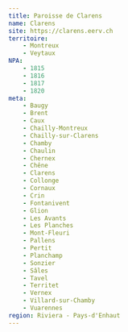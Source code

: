 ```yaml
---
title: Paroisse de Clarens
name: Clarens
site: https://clarens.eerv.ch
territoire:
    - Montreux
    - Veytaux
NPA:
    - 1815
    - 1816
    - 1817
    - 1820
meta:
    - Baugy
    - Brent
    - Caux
    - Chailly-Montreux
    - Chailly-sur-Clarens
    - Chamby
    - Chaulin
    - Chernex
    - Chêne
    - Clarens
    - Collonge
    - Cornaux
    - Crin
    - Fontanivent
    - Glion
    - Les Avants
    - Les Planches
    - Mont-Fleuri
    - Pallens
    - Pertit
    - Planchamp
    - Sonzier
    - Sâles
    - Tavel
    - Territet
    - Vernex
    - Villard-sur-Chamby
    - Vuarennes
region: Riviera - Pays-d'Enhaut
---
```

